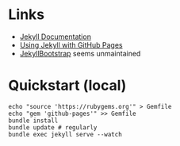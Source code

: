 ---
---

# Links
- [Jekyll Documentation](http://jekyllrb.com/docs/home/)
- [Using Jekyll with GitHub Pages](https://help.github.com/articles/using-jekyll-with-pages/)
- [JekyllBootstrap](http://jekyllbootstrap.com/) seems unmaintained

# Quickstart (local)
    echo "source 'https://rubygems.org'" > Gemfile
    echo "gem 'github-pages'" >> Gemfile
    bundle install
    bundle update # regularly
    bundle exec jekyll serve --watch

